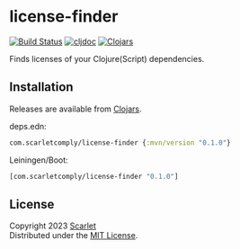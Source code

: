 # license-finder

[![Build Status](https://img.shields.io/github/actions/workflow/status/scarletcomply/license-finder/main.yml?branch=main)](https://github.com/scarletcomply/license-finder/actions)
[![cljdoc](https://cljdoc.org/badge/com.scarletcomply/license-finder)][cljdoc]
[![Clojars](https://img.shields.io/clojars/v/com.scarletcomply/license-finder.svg)][clojars]

Finds licenses of your Clojure(Script) dependencies.

## Installation

Releases are available from [Clojars][clojars].

deps.edn:

```clojure
com.scarletcomply/license-finder {:mvn/version "0.1.0"}
```

Leiningen/Boot:

```clojure
[com.scarletcomply/license-finder "0.1.0"]
```

## License

Copyright 2023 [Scarlet]  
Distributed under the [MIT License].

[MIT License]: ./LICENSE
[Scarlet]: https://scarletcomply.com

[cljdoc]: https://cljdoc.org/jump/release/com.scarletcomply/license-finder
[clojars]: https://clojars.org/com.scarletcomply/license-finder
